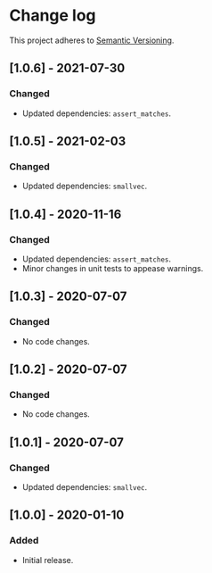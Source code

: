 # Change log

This project adheres to [Semantic Versioning](https://semver.org/spec/v2.0.0.html).

## [1.0.6] - 2021-07-30

### Changed

- Updated dependencies: `assert_matches`.

## [1.0.5] - 2021-02-03

### Changed

- Updated dependencies: `smallvec`.

## [1.0.4] - 2020-11-16

### Changed

- Updated dependencies: `assert_matches`.
- Minor changes in unit tests to appease warnings.

## [1.0.3] - 2020-07-07

### Changed

- No code changes.

## [1.0.2] - 2020-07-07

### Changed

- No code changes.

## [1.0.1] - 2020-07-07

### Changed

- Updated dependencies: `smallvec`.

## [1.0.0] - 2020-01-10

### Added

- Initial release.
